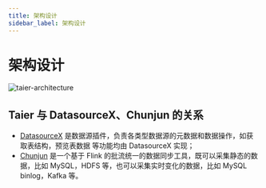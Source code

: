 ```yaml
---
title: 架构设计
sidebar_label: 架构设计
---
```


# 架构设计

![taier-architecture](/img/readme/taier-architecture.png)

## Taier 与 DatasourceX、Chunjun 的关系

- [DatasourceX](https://github.com/DTStack/DatasourceX) 是数据源插件，负责各类型数据源的元数据和数据操作，如获取表结构，预览表数据
  等功能均由 DatasourceX 实现；
- [Chunjun](https://github.com/DTStack/chunjun) 是一个基于 Flink 的批流统一的数据同步工具，既可以采集静态的数据，比如
  MySQL，HDFS 等，也可以采集实时变化的数据，比如 MySQL binlog，Kafka 等。
